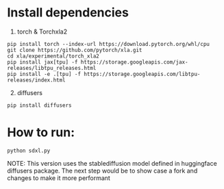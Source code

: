 # Install dependencies
1. torch & Torchxla2

```
pip install torch --index-url https://download.pytorch.org/whl/cpu
git clone https://github.com/pytorch/xla.git
cd xla/experimental/torch_xla2
pip install jax[tpu] -f https://storage.googleapis.com/jax-releases/libtpu_releases.html
pip install -e .[tpu] -f https://storage.googleapis.com/libtpu-releases/index.html
```

2. diffusers

```
pip install diffusers
```

# How to run:

```
python sdxl.py
```

NOTE:
This version uses the stablediffusion model defined in 
huggingface diffusers package. The next step would be 
to show case a fork and changes to make it more performant
